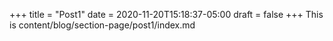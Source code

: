 +++
title = "Post1"
date = 2020-11-20T15:18:37-05:00
draft = false
+++
This is content/blog/section-page/post1/index.md
